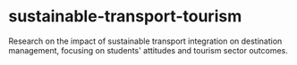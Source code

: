 # sustainable-transport-tourism
 Research on the impact of sustainable transport integration on destination management, focusing on students' attitudes and tourism sector outcomes.
